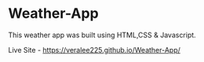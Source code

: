 # Weather-App

This weather app was built using HTML,CSS & Javascript. 

Live Site - https://veralee225.github.io/Weather-App/


